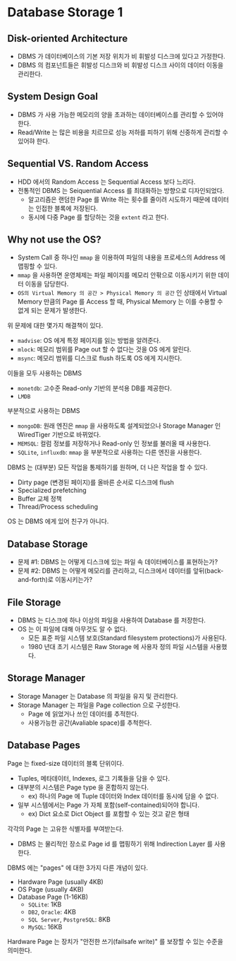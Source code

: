 # Database Storage 1

## Disk-oriented Architecture

* DBMS 가 데이터베이스의 기본 저장 위치가 비 휘발성 디스크에 있다고 가정한다.
* DBMS 의 컴포넌트들은 휘발성 디스크와 비 휘발성 디스크 사이의 데이터 이동을 관리한다.

## System Design Goal

* DBMS 가 사용 가능한 메모리의 양을 초과하는 데이터베이스를 관리할 수 있어야 한다.
* Read/Write 는 많은 비용을 치르므로 성능 저하를 피하기 위해 신중하게 관리할 수 있어햐 한다.

## Sequential VS. Random Access

* HDD 에서의 Random Access 는 Sequential Access 보다 느리다.
* 전통적인 DBMS 는 Seiquential Access 를 최대화하는 방향으로 디자인되었다.
    * 알고리즘은 랜덤한 Page 를 Write 하는 횟수를 줄이려 시도하기 때문에 데이터는 인접한 블록에 저장된다.
    * 동시에 다중 Page 를 할당하는 것을 `extent` 라고 한다.

## Why not use the OS?

* System Call 중 하나인 `mmap` 을 이용하여 파일의 내용을 프로세스의 Address 에 맵핑할 수 있다.
* `mmap` 을 사용하면 운영체제는 파일 페이지를 메모리 안팎으로 이동시키기 위한 데이터 이동을 담당한다.
* `OS의 Virtual Memory 의 공간 > Physical Memory 의 공간` 인 상태에서 Virtual Memory 만큼의 Page 를 Access 할 때, Physical Memory 는 이를 수용할 수 없게 되는 문제가 발생한다.

위 문제에 대한 몇가지 해결책이 있다.

* `madvise`: OS 에게 특정 페이지를 읽는 방법을 알려준다.
* `mlock`: 메모리 범위를 Page out 할 수 없다는 것을 OS 에게 알린다.
* `msync`: 메모리 범위를 디스크로 flush 하도록 OS 에게 지시한다.

이들을 모두 사용하는 DBMS

* `monetdb`: 고수준 Read-only 기반의 분석용 DB를 제공한다.
* `LMDB`

부분적으로 사용하는 DBMS

* `mongoDB`: 원래 엔진은 `mmap` 을 사용하도록 설계되었으나 Storage Manager 인 WiredTiger 기반으로 바뀌었다.
* `MEMSQL`: 컬럼 정보를 저장하거나 Read-only 인 정보를 불러올 때 사용한다.
* `SQLite`, `influxdb`: `mmap` 을 부분적으로 사용하는 다른 엔진을 사용한다.

DBMS 는 (대부분) 모든 작업을 통제하기를 원하며, 더 나은 작업을 할 수 있다.

* Dirty page (변경된 페이지)를 올바른 순서로 디스크에 flush
* Specialized prefetching
* Buffer 교체 정책
* Thread/Process scheduling

OS 는 DBMS 에게 있어 친구가 아니다.

## Database Storage

* 문제 #1: DBMS 는 어떻게 디스크에 있는 파일 속 데이터베이스를 표현하는가?
* 문제 #2: DBMS 는 어떻게 메모리를 관리하고, 디스크에서 데이터를 앞뒤(back-and-forth)로 이동시키는가?

## File Storage

* DBMS 는 디스크에 하나 이상의 파일을 사용하여 Database 를 저장한다.
* OS 는 이 파일에 대해 아무것도 알 수 없다.
    * 모든 표준 파일 시스템 보호(Standard filesystem protections)가 사용된다.
    * 1980 년대 초기 시스템은 Raw Storage 에 사용자 정의 파일 시스템을 사용했다.

## Storage Manager

* Storage Manager 는 Database 의 파일을 유지 및 관리한다.
* Storage Manager 는 파일을 Page collection 으로 구성한다.
    * Page 에 읽었거나 쓰인 데이터를 추적한다.
    * 사용가능한 공간(Avaliable space)를 추척한다.

## Database Pages

Page 는 fixed-size 데이터의 블록 단위이다.

* Tuples, 메타데이터, Indexes, 로그 기록들을 담을 수 있다.
* 대부분의 시스템은 Page type 을 혼합하지 않는다.
    * ex) 하나의 Page 에 Tuple 데이터와 Index 데이터를 동시에 담을 수 없다.
* 일부 시스템에서는 Page 가 자체 포함(self-contained)되어야 합니다.
    * ex) Dict 요소로 Dict Object 를 포함할 수 있는 것고 같은 형태

각각의 Page 는 고유한 식별자를 부여받는다.
    
* DBMS 는 물리적인 장소로 Page id 를 맵핑하기 위해 Indirection Layer 를 사용한다.

DBMS 에는 "pages" 에 대한 3가지 다른 개념이 있다.

* Hardware Page (usually 4KB)
* OS Page (usually 4KB)
* Database Page (1-16KB)
    * `SQLite`: 1KB
    * `DB2`, `Oracle`: 4KB
    * `SQL Server`, `PostgreSQL`: 8KB
    * `MySQL`: 16KB

Hardware Page 는 장치가 "안전한 쓰기(failsafe write)" 를 보장할 수 있는 수준을 의미한다.
